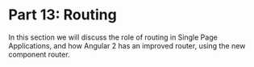 # Part 13: Routing #

In this section we will discuss the role of routing in Single Page Applications, and how Angular 2 has an improved router, using the new component router.



